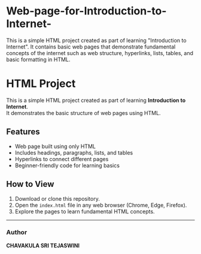 # Web-page-for-Introduction-to-Internet-
This is a simple HTML project created as part of learning "Introduction to Internet".  It contains basic web pages that demonstrate fundamental concepts of the internet  such as web structure, hyperlinks, lists, tables, and basic formatting in HTML.
# HTML Project
This is a simple HTML project created as part of learning **Introduction to Internet**.  
It demonstrates the basic structure of web pages using HTML.
## Features
- Web page built using only HTML
- Includes headings, paragraphs, lists, and tables
- Hyperlinks to connect different pages
- Beginner-friendly code for learning basics
## How to View
1. Download or clone this repository.
2. Open the `index.html` file in any web browser (Chrome, Edge, Firefox).
3. Explore the pages to learn fundamental HTML concepts.

---

### Author
**CHAVAKULA SRI TEJASWINI**
